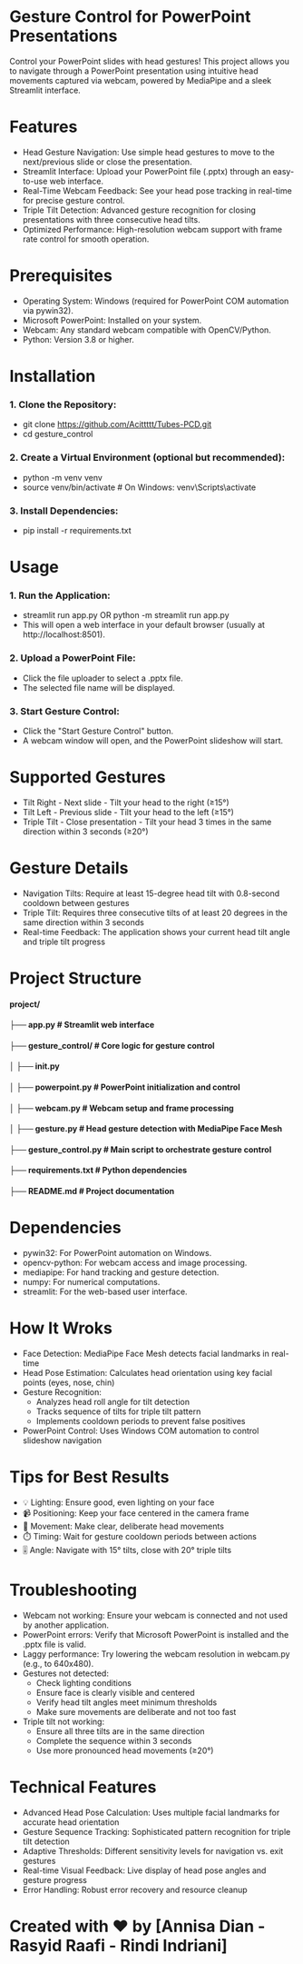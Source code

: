 # **Gesture Control for PowerPoint Presentations**
 Control your PowerPoint slides with head gestures! This project allows you to navigate through a PowerPoint presentation using intuitive head movements captured via webcam, powered by MediaPipe and a sleek Streamlit interface.

# **Features**
  - Head Gesture Navigation: Use simple head gestures to move to the next/previous slide or close the presentation.
  - Streamlit Interface: Upload your PowerPoint file (.pptx) through an easy-to-use web interface.
  - Real-Time Webcam Feedback: See your head pose tracking in real-time for precise gesture control.
  - Triple Tilt Detection: Advanced gesture recognition for closing presentations with three consecutive head tilts.
  - Optimized Performance: High-resolution webcam support with frame rate control for smooth operation.

# **Prerequisites**
  - Operating System: Windows (required for PowerPoint COM automation via pywin32).
  - Microsoft PowerPoint: Installed on your system.
  - Webcam: Any standard webcam compatible with OpenCV/Python.
  - Python: Version 3.8 or higher.

# **Installation**
### 1. Clone the Repository:
  - git clone https://github.com/Acittttt/Tubes-PCD.git 
  - cd gesture_control

### 2. Create a Virtual Environment (optional but recommended):
  - python -m venv venv
  - source venv/bin/activate  # On Windows: venv\Scripts\activate

### 3. Install Dependencies:
  - pip install -r requirements.txt

# **Usage**
### 1. Run the Application:
  - streamlit run app.py OR python -m streamlit run app.py
  - This will open a web interface in your default browser (usually at http://localhost:8501).

### 2. Upload a PowerPoint File:
  - Click the file uploader to select a .pptx file.
  - The selected file name will be displayed.

### 3. Start Gesture Control:
  - Click the "Start Gesture Control" button.
  - A webcam window will open, and the PowerPoint slideshow will start.

# **Supported Gestures**
  - Tilt Right - Next slide - Tilt your head to the right (≥15°)
  - Tilt Left - Previous slide - Tilt your head to the left (≥15°)
  - Triple Tilt - Close presentation - Tilt your head 3 times in the same direction within 3 seconds (≥20°)

# **Gesture Details**
  - Navigation Tilts: Require at least 15-degree head tilt with 0.8-second cooldown between gestures
  - Triple Tilt: Requires three consecutive tilts of at least 20 degrees in the same direction within 3 seconds
  - Real-time Feedback: The application shows your current head tilt angle and triple tilt progress

# **Project Structure**
 #### project/
 #### ├── app.py                  # Streamlit web interface
 #### ├── gesture_control/        # Core logic for gesture control
 #### │   ├── __init__.py
 #### │   ├── powerpoint.py       # PowerPoint initialization and control
 #### │   ├── webcam.py           # Webcam setup and frame processing
 #### │   ├── gesture.py          # Head gesture detection with MediaPipe Face Mesh
 #### ├── gesture_control.py      # Main script to orchestrate gesture control
 #### ├── requirements.txt        # Python dependencies
 #### ├── README.md               # Project documentation

# **Dependencies**
  - pywin32: For PowerPoint automation on Windows.
  - opencv-python: For webcam access and image processing.
  - mediapipe: For hand tracking and gesture detection.
  - numpy: For numerical computations.
  - streamlit: For the web-based user interface.

# **How It Wroks**
  - Face Detection: MediaPipe Face Mesh detects facial landmarks in real-time
  - Head Pose Estimation: Calculates head orientation using key facial points (eyes, nose, chin)
  - Gesture Recognition:
    - Analyzes head roll angle for tilt detection
    - Tracks sequence of tilts for triple tilt pattern
    - Implements cooldown periods to prevent false positives
  - PowerPoint Control: Uses Windows COM automation to control slideshow navigation

# **Tips for Best Results**
  - 💡 Lighting: Ensure good, even lighting on your face
  - 📹 Positioning: Keep your face centered in the camera frame
  - 🎯 Movement: Make clear, deliberate head movements
  - ⏱️ Timing: Wait for gesture cooldown periods between actions
  - 🎚️ Angle: Navigate with 15° tilts, close with 20° triple tilts

# **Troubleshooting**
  - Webcam not working: Ensure your webcam is connected and not used by another application.
  - PowerPoint errors: Verify that Microsoft PowerPoint is installed and the .pptx file is valid.
  - Laggy performance: Try lowering the webcam resolution in webcam.py (e.g., to 640x480).
  - Gestures not detected:
    - Check lighting conditions
    - Ensure face is clearly visible and centered
    - Verify head tilt angles meet minimum thresholds
    - Make sure movements are deliberate and not too fast
  - Triple tilt not working:
    - Ensure all three tilts are in the same direction
    - Complete the sequence within 3 seconds
    - Use more pronounced head movements (≥20°)

# **Technical Features**
  - Advanced Head Pose Calculation: Uses multiple facial landmarks for accurate head orientation
  - Gesture Sequence Tracking: Sophisticated pattern recognition for triple tilt detection
  - Adaptive Thresholds: Different sensitivity levels for navigation vs. exit gestures
  - Real-time Visual Feedback: Live display of head pose angles and gesture progress
  - Error Handling: Robust error recovery and resource cleanup

# **Created with ❤️ by [Annisa Dian - Rasyid Raafi - Rindi Indriani]**
